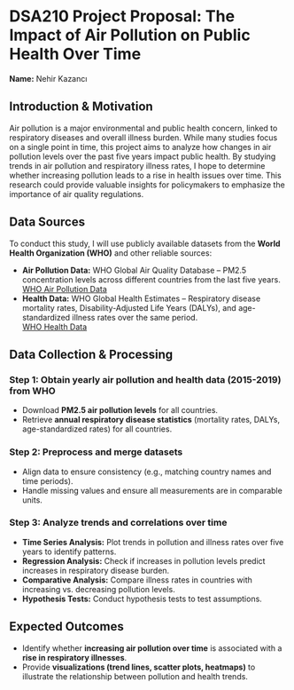 # DSA210 Project Proposal: The Impact of Air Pollution on Public Health Over Time

**Name:** Nehir Kazancı  

## Introduction & Motivation  
Air pollution is a major environmental and public health concern, linked to respiratory diseases and overall illness burden. While many studies focus on a single point in time, this project aims to analyze how changes in air pollution levels over the past five years impact public health. By studying trends in air pollution and respiratory illness rates, I hope to determine whether increasing pollution leads to a rise in health issues over time. This research could provide valuable insights for policymakers to emphasize the importance of air quality regulations.  

## Data Sources  
To conduct this study, I will use publicly available datasets from the **World Health Organization (WHO)** and other reliable sources:  

- **Air Pollution Data:** WHO Global Air Quality Database – PM2.5 concentration levels across different countries from the last five years.  
  [WHO Air Pollution Data](https://www.who.int/data/gho/data/themes/air-pollution/ambient-air-pollution)  
- **Health Data:** WHO Global Health Estimates – Respiratory disease mortality rates, Disability-Adjusted Life Years (DALYs), and age-standardized illness rates over the same period.  
  [WHO Health Data](https://www.who.int/data/gho/data/themes/air-pollution/total-burden-of-disease-from-household-and-ambient-air-pollution)  

## Data Collection & Processing  

### **Step 1: Obtain yearly air pollution and health data (2015-2019) from WHO**  
- Download **PM2.5 air pollution levels** for all countries.  
- Retrieve **annual respiratory disease statistics** (mortality rates, DALYs, age-standardized rates) for all countries.  

### **Step 2: Preprocess and merge datasets**  
- Align data to ensure consistency (e.g., matching country names and time periods).  
- Handle missing values and ensure all measurements are in comparable units.  

### **Step 3: Analyze trends and correlations over time**  
- **Time Series Analysis:** Plot trends in pollution and illness rates over five years to identify patterns.  
- **Regression Analysis:** Check if increases in pollution levels predict increases in respiratory disease burden.   
- **Comparative Analysis:** Compare illness rates in countries with increasing vs. decreasing pollution levels.
- **Hypothesis Tests:** Conduct hypothesis tests to test assumptions.

## Expected Outcomes  
- Identify whether **increasing air pollution over time** is associated with a **rise in respiratory illnesses**.    
- Provide **visualizations (trend lines, scatter plots, heatmaps)** to illustrate the relationship between pollution and health trends.  
